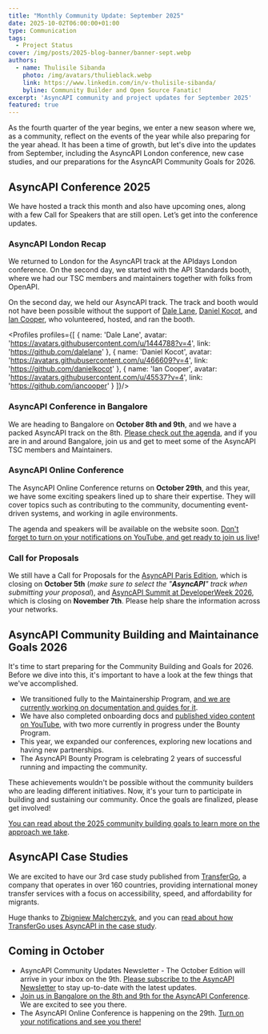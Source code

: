 ```yaml
---
title: "Monthly Community Update: September 2025"
date: 2025-10-02T06:00:00+01:00
type: Communication
tags:
  - Project Status
cover: /img/posts/2025-blog-banner/banner-sept.webp
authors:
  - name: Thulisile Sibanda
    photo: /img/avatars/thulieblack.webp
    link: https://www.linkedin.com/in/v-thulisile-sibanda/
    byline: Community Builder and Open Source Fanatic!
excerpt: 'AsyncAPI community and project updates for September 2025'
featured: true
---
```


As the fourth quarter of the year begins, we enter a new season where we, as a community, reflect on the events of the year while also preparing for the year ahead. It has been a time of growth, but let's dive into the updates from September, including the AsyncAPI London conference, new case studies, and our preparations for the AsyncAPI Community Goals for 2026.

## AsyncAPI Conference 2025
We have hosted a track this month and also have upcoming ones, along with a few Call for Speakers that are still open. Let’s get into the conference updates.

### AsyncAPI London Recap

We returned to London for the AsyncAPI track at the APIdays London conference. On the second day, we started with the API Standards booth, where we had our TSC members and maintainers together with folks from OpenAPI.

On the second day, we held our AsyncAPI track. The track and booth would not have been possible without the support of [Dale Lane](https://www.linkedin.com/in/dalelane), [Daniel Kocot](https://www.linkedin.com/in/danielkocot), and [Ian Cooper](https://www.linkedin.com/in/ian-cooper-2b059b), who volunteered, hosted, and ran the booth.

<Profiles profiles={[
  {
    name: 'Dale Lane',
    avatar: 'https://avatars.githubusercontent.com/u/1444788?v=4',
    link: 'https://github.com/dalelane'
  },
  {
    name: 'Daniel Kocot',
    avatar: 'https://avatars.githubusercontent.com/u/466609?v=4',
    link: 'https://github.com/danielkocot'
  }, 
  {
    name: 'Ian Cooper',
    avatar: 'https://avatars.githubusercontent.com/u/45537?v=4',
    link: 'https://github.com/iancooper'
  }
]}/>

### AsyncAPI Conference in Bangalore  
We are heading to Bangalore on **October 8th and 9th**, and we have a packed AsyncAPI track on the 8th. [Please check out the agenda](https://conference.asyncapi.com/venue/Bangalore), and if you are in and around Bangalore, join us and get to meet some of the AsyncAPI TSC members and Maintainers.

### AsyncAPI Online Conference
The AsyncAPI Online Conference returns on **October 29th**, and this year, we have some exciting speakers lined up to share their expertise. They will cover topics such as contributing to the community, documenting event-driven systems, and working in agile environments.

The agenda and speakers will be available on the website soon. [Don't forget to turn on your notifications on YouTube, and get ready to join us live](https://www.youtube.com/watch?v=KbT7Pw6j46E)!

### Call for Proposals
We still have a Call for Proposals for the [AsyncAPI Paris Edition](https://conference.asyncapi.com/venue/Paris), which is closing on **October 5th** (*make sure to select the "**AsyncAPI**" track when submitting your proposal*), and [AsyncAPI Summit at DeveloperWeek 2026](https://confengine.com/conferences/asyncapi-summit-at-developerweek2026), which is closing on **November 7th**.
Please help share the information across your networks.

## AsyncAPI Community Building and Maintainance Goals 2026
It's time to start preparing for the Community Building and Goals for 2026. Before we dive into this, it's important to have a look at the few things that we've accomplished.

- We transitioned fully to the Maintainership Program, [and we are currently working on documentation and guides for it](https://github.com/asyncapi/community/pull/1894).
- We have also completed onboarding docs and [published video content on YouTube](https://youtu.be/5Gaz2Q-CKqE?si=S8gy1v2DfCnMFkBv), with two more currently in progress under the Bounty Program.
- This year, we expanded our conferences, exploring new locations and having new partnerships.
- The AsyncAPI Bounty Program is celebrating 2 years of successful running and impacting the community.

These achievements wouldn't be possible without the community builders who are leading different initiatives. Now, it's your turn to participate in building and sustaining our community. Once the goals are finalized, please get involved!

[You can read about the 2025 community building goals to learn more on the approach we take](https://www.asyncapi.com/docs/community/030-project-vision-strategy-goals/2025_Community_Goals).

## AsyncAPI Case Studies
We are excited to have our 3rd case study published from [TransferGo](https://www.transfergo.com/), a company that operates in over 160 countries, providing international money transfer services with a focus on accessibility, speed, and affordability for migrants.

Huge thanks to [Zbigniew Malcherczyk](https://www.linkedin.com/in/zbigniew-malcherczyk/), and you can [read about how TransferGo uses AsyncAPI in the case study](https://www.asyncapi.com/casestudies/transfergo).


## Coming in October
- AsyncAPI Community Updates Newsletter - The October Edition will arrive in your inbox on the 9th. [Please subscribe to the AsyncAPI Newsletter](https://www.asyncapi.com/newsletter) to stay up-to-date with the latest updates.
- [Join us in Bangalore on the 8th and 9th for the AsyncAPI Conference](https://conference.asyncapi.com/venue/Bangalore). We are excited to see you there.
- The AsyncAPI Online Conference is happening on the 29th. [Turn on your notifications and see you there!](https://www.youtube.com/watch?v=KbT7Pw6j46E)